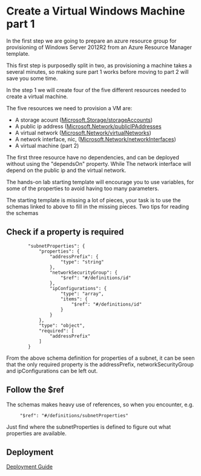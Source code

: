 # Create a Virtual Windows Machine part 1

In the first step we are going to prepare an azure resource group for provisioning of Windows Server 2012R2 from an Azure Resource Manager template. 

This first step is purposedly split in two, as provisioning a machine takes a several minutes, so making sure part 1 works before moving to part 2 will save you some time. 

In the step 1 we will create four of the five different resources needed to create a virtual machine.  

The five resources we need to provision a VM are:

- A storage acount ([Microsoft.Storage/storageAccounts](https://github.com/Azure/azure-resource-manager-schemas/blob/master/schemas/2015-08-01/Microsoft.Storage.json))
- A public ip address ([Microsoft.Network/publicIPAddresses](https://github.com/Azure/azure-resource-manager-schemas/blob/master/schemas/2015-08-01/Microsoft.Network.json#L24-L58)
- A virtual network ([Microsoft.Network/virtualNetworks](https://github.com/Azure/azure-resource-manager-schemas/blob/master/schemas/2015-08-01/Microsoft.Network.json#L209-L248))
- A network interface, nic, ([Microsoft.Network/networkInterfaces](https://github.com/Azure/azure-resource-manager-schemas/blob/master/schemas/2015-08-01/Microsoft.Network.json#L107-L159))
- A virtual machine (part 2)

The first three resource have no dependencies, and can be deployed without using the "dependsOn" property. While The network interface will depend on the public ip and the virtual network. 

The hands-on lab starting template will encourage you to use variables, for some of the properties to avoid having too many parameters.

The starting template is missing a lot of pieces, your task is to use the schemas linked to above to fill in the missing pieces. Two tips for reading the schemas

## Check if a property is required
```
        "subnetProperties": {
            "properties": {
                "addressPrefix": {
                    "type": "string"
                },
                "networkSecurityGroup": {
                    "$ref": "#/definitions/id"
                },
                "ipConfigurations": {
                    "type": "array",
                    "items": {
                        "$ref": "#/definitions/id"
                    }
                }
            },
            "type": "object",
            "required": [
                "addressPrefix"
            ]
        }
```
From the above schema definition for properties of a subnet, it can be seen that the only required property is the addressPrefix, networkSecurityGroup and ipConfigurations can be left out. 

## Follow the $ref
The schemas makes heavy use of references, so when you encounter, e.g.
```
 	 "$ref": "#/definitions/subnetProperties"
``` 
Just find where the subnetProperties is defined to figure out what properties are available.  

## Deployment
[Deployment Guide](../docs/deployment.md)   
